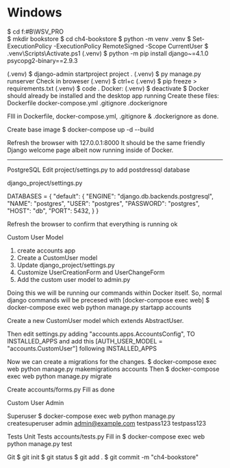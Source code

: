 # Windows

$ cd f:\#B\WSV_PRO\
$ mkdir bookstore
$ cd ch4-bookstore
$ python -m venv .venv
$ Set-ExecutionPolicy -ExecutionPolicy RemoteSigned -Scope CurrentUser
$ .venv\Scripts\Activate.ps1
(.venv) $ python -m pip install django~=4.1.0 psycopg2-binary==2.9.3

(.venv) $ django-admin startproject project .
(.venv) $ py manage.py runserver
Check in broweser
(.venv) $ ctrl+c
(.venv) $ pip freeze > requirements.txt
(.venv) $ code .
Docker:
(.venv) $ deactivate
$
Docker should already be installed and the desktop app running
Create these files:
Dockerfile
docker-compose.yml
.gitignore
.dockerignore

FIll in Dockerfile, docker-compose.yml, .gitignore & .dockerignore as done.

Create base image
$ docker-compose up -d --build

Refresh the browser with 127.0.0.1:8000
It should be the same friendly Django welcome page albeit now running inside of Docker.

---

PostgreSQL
Edit project/settings.py to add postdressql database

django_project/settings.py

DATABASES = {
  "default": {
    "ENGINE": "django.db.backends.postgresql",
    "NAME": "postgres",
    "USER": "postgres",
    "PASSWORD": "postgres",
    "HOST": "db",
    "PORT": 5432,
  }
}

Refresh the browser to confirm that everything is running ok

Custom User Model

1. create accounts app
2. Create a CustomUser model
3. Update django_project/settings.py
4. Customize UserCreationForm and UserChangeForm
5. Add the custom user model to admin.py

Doing this we will be running our commands within Docker itself.
So, normal django commands will be precesed with [docker-compose exec web]
$ docker-compose exec web python manage.py startapp accounts

Create a new CustomUser model which extends AbstractUser.

Then edit settings.py adding "accounts.apps.AccountsConfig", TO INSTALLED_APPS
and add this [AUTH_USER_MODEL = "accounts.CustomUser"] following INSTALLED_APPS

Now we can create a migrations for the changes.
$ docker-compose exec web python manage.py makemigrations accounts
Then
$ docker-compose exec web python manage.py migrate

Create accounts/forms.py
Fill as done

Custom User Admin

Superuser
$ docker-compose exec web python manage.py createsuperuser
admin
admin@example.com
testpass123
testpass123


Tests
Unit Tests
accounts/tests.py   Fill in
$ docker-compose exec web python manage.py test

Git
$ git init
$ git status
$ git add .
$ git commit -m "ch4-bookstore"
